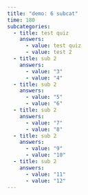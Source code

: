```yaml
---
title: "demo: 6 subcat"
time: 180
subcategories:
  - title: test quiz
    answers:
      - value: test quiz
      - value: test 2
  - title: sub 2
    answers:
      - value: "3"
      - value: "4"
  - title: sub 2
    answers:
      - value: "5"
      - value: "6"
  - title: sub 2
    answers:
      - value: "7"
      - value: "8"
  - title: sub 2
    answers:
      - value: "9"
      - value: "10"
  - title: sub 2
    answers:
      - value: "11"
      - value: "12"
---
```


